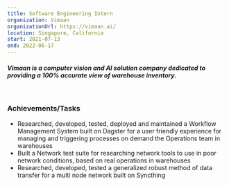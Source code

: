 ```yaml
---
title: Software Engineering Intern
organization: Vimaan
organizationUrl: https://vimaan.ai/
location: Singapore, California
start: 2021-07-13
end: 2022-06-17
---
```


#### *Vimaan is a computer vision and AI solution company dedicated to providing a 100% accurate view of warehouse inventory.*

<br/>

### Achievements/Tasks
* Researched, developed, tested, deployed and maintained a Workflow Management System built on Dagster for a user friendly experience for managing and triggering processes on demand the Operations team in warehouses
* Built a Network test suite for researching network tools to use in poor network conditions, based on real operations in warehouses
* Researched, developed, tested a generalized robust method of data transfer for a multi node network built on Syncthing